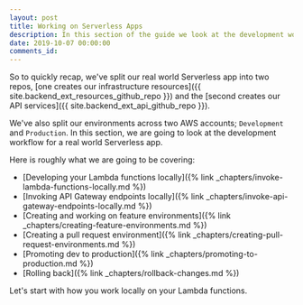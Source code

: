 ```yaml
---
layout: post
title: Working on Serverless Apps
description: In this section of the guide we look at the development workflow of a real world Serverless app.
date: 2019-10-07 00:00:00
comments_id: 
---
```


So to quickly recap, we've split our real world Serverless app into two repos, [one creates our infrastructure resources]({{ site.backend_ext_resources_github_repo }}) and the [second creates our API services]({{ site.backend_ext_api_github_repo }}).

We've also split our environments across two AWS accounts; `Development` and `Production`. In this section, we are going to look at the development workflow for a real world Serverless app.

Here is roughly what we are going to be covering:

- [Developing your Lambda functions locally]({% link _chapters/invoke-lambda-functions-locally.md %})
- [Invoking API Gateway endpoints locally]({% link _chapters/invoke-api-gateway-endpoints-locally.md %})
- [Creating and working on feature environments]({% link _chapters/creating-feature-environments.md %})
- [Creating a pull request environment]({% link _chapters/creating-pull-request-environments.md %})
- [Promoting dev to production]({% link _chapters/promoting-to-production.md %})
- [Rolling back]({% link _chapters/rollback-changes.md %})

Let's start with how you work locally on your Lambda functions.
